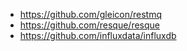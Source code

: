 - https://github.com/gleicon/restmq
- https://github.com/resque/resque
- https://github.com/influxdata/influxdb
